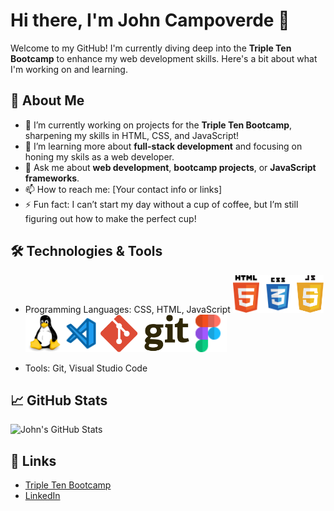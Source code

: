 # Hi there, I'm John Campoverde 👋

Welcome to my GitHub! I'm currently diving deep into the **Triple Ten Bootcamp** to enhance my web development skills. Here's a bit about what I'm working on and learning.

## 🚀 About Me
- 🔭 I’m currently working on projects for the **Triple Ten Bootcamp**, sharpening my skills in HTML, CSS, and JavaScript!
- 🌱 I’m learning more about **full-stack development** and focusing on honing my skils as a web developer.
- 💬 Ask me about **web development**, **bootcamp projects**, or **JavaScript frameworks**.
- 📫 How to reach me: [Your contact info or links]
- ⚡ Fun fact: I can’t start my day without a cup of coffee, but I’m still figuring out how to make the perfect cup!

## 🛠️ Technologies & Tools
- Programming Languages: CSS, HTML, JavaScript
 <img src="https://raw.githubusercontent.com/jacamp421/jacamp421/1bdef3f45025488065e4c5e4ae4397357a1804bc/html.svg" width="auto" height="60"><img src="https://raw.githubusercontent.com/jacamp421/jacamp421/15f6086606f189b46aa8c2de5a9d15140ebff111/css.svg" width="auto" height="60"><img src="https://raw.githubusercontent.com/jacamp421/jacamp421/15f6086606f189b46aa8c2de5a9d15140ebff111/javascript.svg" width="auto" height="60"><img src="https://raw.githubusercontent.com/jacamp421/jacamp421/15f6086606f189b46aa8c2de5a9d15140ebff111/linux.svg" width="auto" height="60"><img src="https://raw.githubusercontent.com/jacamp421/jacamp421/15f6086606f189b46aa8c2de5a9d15140ebff111/visual-studio-code.svg" width="auto" height="60"><img src="https://raw.githubusercontent.com/jacamp421/jacamp421/15f6086606f189b46aa8c2de5a9d15140ebff111/git.svg" width="auto" height="60"><img src="https://raw.githubusercontent.com/jacamp421/jacamp421/15f6086606f189b46aa8c2de5a9d15140ebff111/figma.svg" width="auto" height="60">
 
- Tools: Git, Visual Studio Code

## 📈 GitHub Stats

![John's GitHub Stats](https://github-readme-stats.vercel.app/api?username=jacamp421&show_icons=true&hide_title=true&count_private=true&hide=prs)

## 🔗 Links
- [Triple Ten Bootcamp](https://tripleten.com/software-engineer/)
- [LinkedIn](https://www.linkedin.com/in/john-c-62914827b/)
